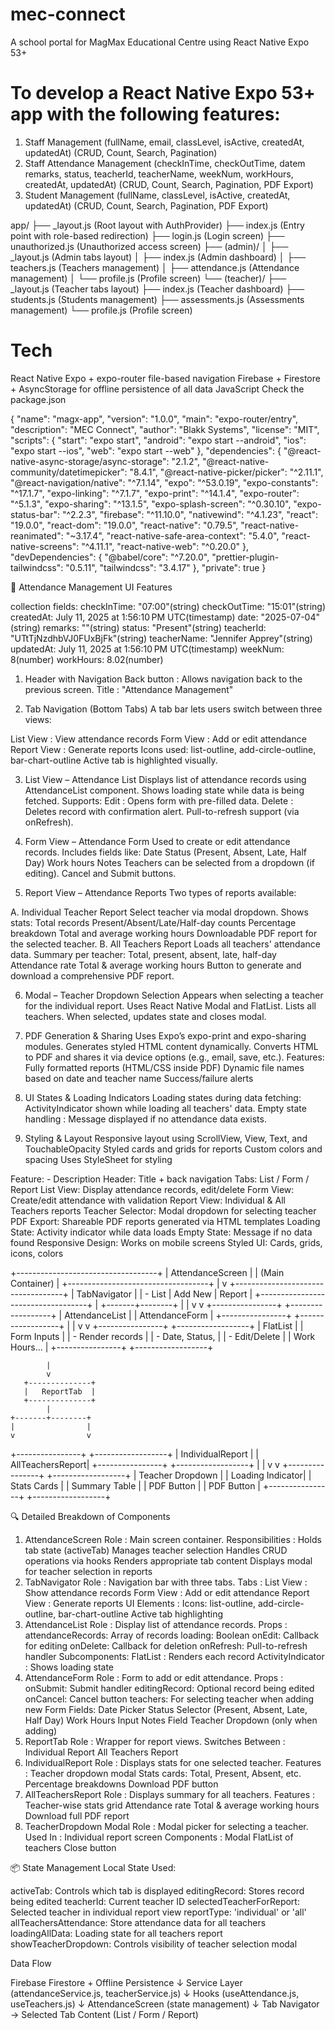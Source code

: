 # mec-connect
A school portal for MagMax Educational Centre using React Native Expo 53+

# To develop a React Native Expo 53+ app with the following features:
  1. Staff Management (fullName, email, classLevel, isActive, createdAt, updatedAt) (CRUD, Count, Search, Pagination)
  2. Staff Attendance Management (checkInTime, checkOutTime, datem remarks, status, teacherId, teacherName, weekNum, workHours, createdAt, updatedAt) (CRUD, Count, Search, Pagination, PDF Export)
  2. Student Management (fullName, classLevel, isActive, createdAt, updatedAt) (CRUD, Count, Search, Pagination, PDF Export)

  app/
├── _layout.js (Root layout with AuthProvider)
├── index.js (Entry point with role-based redirection)
├── login.js (Login screen)
├── unauthorized.js (Unauthorized access screen)
├── (admin)/
│   ├── _layout.js (Admin tabs layout)
│   ├── index.js (Admin dashboard)
│   ├── teachers.js (Teachers management)
│   ├── attendance.js (Attendance management)
│   └── profile.js (Profile screen)
└── (teacher)/
    ├── _layout.js (Teacher tabs layout)
    ├── index.js (Teacher dashboard)
    ├── students.js (Students management)
    ├── assessments.js (Assessments management)
    └── profile.js (Profile screen)


  # Tech
  React Native Expo + expo-router file-based navigation
  Firebase + Firestore + AsyncStorage for offline persistence of all data
  JavaScript
  Check the package.json

  {
  "name": "magx-app",
  "version": "1.0.0",
  "main": "expo-router/entry",
  "description": "MEC Connect",
  "author": "Blakk Systems",
  "license": "MIT",
  "scripts": {
    "start": "expo start",
    "android": "expo start --android",
    "ios": "expo start --ios",
    "web": "expo start --web"
  },
  "dependencies": {
    "@react-native-async-storage/async-storage": "2.1.2",
    "@react-native-community/datetimepicker": "8.4.1",
    "@react-native-picker/picker": "^2.11.1",
    "@react-navigation/native": "^7.1.14",
    "expo": "^53.0.19",
    "expo-constants": "^17.1.7",
    "expo-linking": "^7.1.7",
    "expo-print": "^14.1.4",
    "expo-router": "^5.1.3",
    "expo-sharing": "^13.1.5",
    "expo-splash-screen": "^0.30.10",
    "expo-status-bar": "^2.2.3",
    "firebase": "^11.10.0",
    "nativewind": "^4.1.23",
    "react": "19.0.0",
    "react-dom": "19.0.0",
    "react-native": "0.79.5",
    "react-native-reanimated": "~3.17.4",
    "react-native-safe-area-context": "5.4.0",
    "react-native-screens": "^4.11.1",
    "react-native-web": "^0.20.0"
  },
  "devDependencies": {
    "@babel/core": "^7.20.0",
    "prettier-plugin-tailwindcss": "0.5.11",
    "tailwindcss": "3.4.17"
  },
  "private": true
}


  

🧩 Attendance Management UI Features

collection fields:
checkInTime: "07:00"(string)
checkOutTime: "15:01"(string)
createdAt: July 11, 2025 at 1:56:10 PM UTC(timestamp)
date: "2025-07-04"(string)
remarks: ""(string)
status: "Present"(string)
teacherId: "UTtTjNzdhbVJ0FUxBjFk"(string)
teacherName: "Jennifer Apprey"(string)
updatedAt: July 11, 2025 at 1:56:10 PM UTC(timestamp)
weekNum: 8(number)
workHours: 8.02(number)



1. Header with Navigation
Back button : Allows navigation back to the previous screen.
Title : "Attendance Management"

2. Tab Navigation (Bottom Tabs)
A tab bar lets users switch between three views:

List View : View attendance records
Form View : Add or edit attendance
Report View : Generate reports
Icons used: list-outline, add-circle-outline, bar-chart-outline
Active tab is highlighted visually.

3. List View – Attendance List
Displays list of attendance records using AttendanceList component.
Shows loading state while data is being fetched.
Supports:
Edit : Opens form with pre-filled data.
Delete : Deletes record with confirmation alert.
Pull-to-refresh support (via onRefresh).

4. Form View – Attendance Form
Used to create or edit attendance records.
Includes fields like:
Date
Status (Present, Absent, Late, Half Day)
Work hours
Notes
Teachers can be selected from a dropdown (if editing).
Cancel and Submit buttons.

5. Report View – Attendance Reports
Two types of reports available:

A. Individual Teacher Report
Select teacher via modal dropdown.
Shows stats:
Total records
Present/Absent/Late/Half-day counts
Percentage breakdown
Total and average working hours
Downloadable PDF report for the selected teacher.
B. All Teachers Report
Loads all teachers' attendance data.
Summary per teacher:
Total, present, absent, late, half-day
Attendance rate
Total & average working hours
Button to generate and download a comprehensive PDF report.

6. Modal – Teacher Dropdown Selection
Appears when selecting a teacher for the individual report.
Uses React Native Modal and FlatList.
Lists all teachers.
When selected, updates state and closes modal.

7. PDF Generation & Sharing
Uses Expo’s expo-print and expo-sharing modules.
Generates styled HTML content dynamically.
Converts HTML to PDF and shares it via device options (e.g., email, save, etc.).
Features:
Fully formatted reports (HTML/CSS inside PDF)
Dynamic file names based on date and teacher name
Success/failure alerts

8. UI States & Loading Indicators
Loading states during data fetching:
ActivityIndicator shown while loading all teachers' data.
Empty state handling :
Message displayed if no attendance data exists.

9. Styling & Layout
Responsive layout using ScrollView, View, Text, and TouchableOpacity
Styled cards and grids for reports
Custom colors and spacing
Uses StyleSheet for styling

Feature: -	Description
Header:	Title + back navigation
Tabs:	List / Form / Report
List View:	Display attendance records, edit/delete
Form View:	Create/edit attendance with validation
Report View:	Individual &amp; All Teachers reports
Teacher Selector:	Modal dropdown for selecting teacher
PDF Export:	Shareable PDF reports generated via HTML templates
Loading State:	Activity indicator while data loads
Empty State:	Message if no data found
Responsive Design:	Works on mobile screens
Styled UI:	Cards, grids, icons, colors


+-----------------------------------+
|        AttendanceScreen           |
| (Main Container)                  |
+-----------------------------------+
            |
            v
+-----------------------------------+
|           TabNavigator            |
| - List | Add New | Report        |
+-----------------------------------+
            |
    +-------+--------+
    |                |
    v                v
+----------------+ +------------------+
|   AttendanceList | |  AttendanceForm  |
+----------------+ +------------------+
    |                |
    v                v
+----------------+ +------------------+
|     FlatList     | |     Form Inputs  |
| - Render records | | - Date, Status, |
| - Edit/Delete    | |   Work Hours... |
+----------------+ +------------------+

            |
            v
       +--------------+
       |   ReportTab  |
       +--------------+
            |
    +-------+--------+
    |                |
    v                v
+----------------+ +------------------+
| IndividualReport | | AllTeachersReport|
+----------------+ +------------------+
    |                |
    v                v
+----------------+ +------------------+
| Teacher Dropdown | | Loading Indicator|
| Stats Cards      | | Summary Table    |
| PDF Button       | | PDF Button       |
+----------------+ +------------------+





🔍 Detailed Breakdown of Components
1. AttendanceScreen
Role : Main screen container.
Responsibilities :
Holds tab state (activeTab)
Manages teacher selection
Handles CRUD operations via hooks
Renders appropriate tab content
Displays modal for teacher selection in reports
2. TabNavigator
Role : Navigation bar with three tabs.
Tabs :
List View : Show attendance records
Form View : Add or edit attendance
Report View : Generate reports
UI Elements :
Icons: list-outline, add-circle-outline, bar-chart-outline
Active tab highlighting
3. AttendanceList
Role : Display list of attendance records.
Props :
attendanceRecords: Array of records
loading: Boolean
onEdit: Callback for editing
onDelete: Callback for deletion
onRefresh: Pull-to-refresh handler
Subcomponents:
FlatList : Renders each record
ActivityIndicator : Shows loading state
4. AttendanceForm
Role : Form to add or edit attendance.
Props :
onSubmit: Submit handler
editingRecord: Optional record being edited
onCancel: Cancel button
teachers: For selecting teacher when adding new
Form Fields:
Date Picker
Status Selector (Present, Absent, Late, Half Day)
Work Hours Input
Notes Field
Teacher Dropdown (only when adding)
5. ReportTab
Role : Wrapper for report views.
Switches Between :
Individual Report
All Teachers Report
6. IndividualReport
Role : Displays stats for one selected teacher.
Features :
Teacher dropdown modal
Stats cards: Total, Present, Absent, etc.
Percentage breakdowns
Download PDF button
7. AllTeachersReport
Role : Displays summary for all teachers.
Features :
Teacher-wise stats grid
Attendance rate
Total & average working hours
Download full PDF report
8. TeacherDropdown Modal
Role : Modal picker for selecting a teacher.
Used In :
Individual report screen
Components :
Modal
FlatList of teachers
Close button




📦 State Management
    Local State Used:

activeTab: Controls which tab is displayed
editingRecord: Stores record being edited
teacherId: Current teacher ID
selectedTeacherForReport: Selected teacher in individual report view
reportType: 'individual' or 'all'
allTeachersAttendance: Store attendance data for all teachers
loadingAllData: Loading state for all teachers report
showTeacherDropdown: Controls visibility of teacher selection modal


Data Flow

Firebase Firestore + Offline Persistence
      ↓
Service Layer (attendanceService.js, teacherService.js)
      ↓
Hooks (useAttendance.js, useTeachers.js)
      ↓
AttendanceScreen (state management)
      ↓
Tab Navigator → Selected Tab Content (List / Form / Report)


